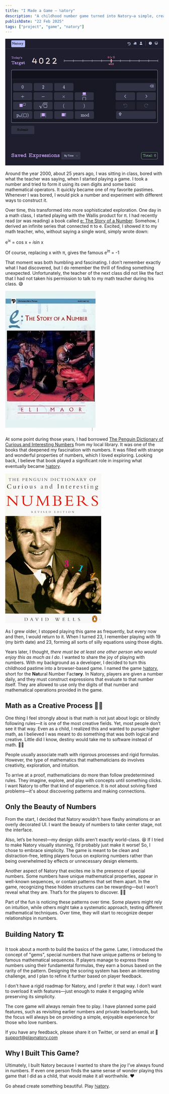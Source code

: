 ```yaml
---
title: "I Made a Game – ℕatory"
description: "A childhood number game turned into Natory—a simple, creative math game about discovering patterns. 🎲✨"
publishDate: "22 Feb 2025"
tags: ["project", "game", "natory"]
---
```


[![Natory Screenshot](./natory-screen.png)](https://playnatory.com)

Around the year 2000, about 25 years ago, I was sitting in class, bored with what the teacher was saying, when I started playing a game. I took a number and tried to form it using its own digits and some basic mathematical operators. It quickly became one of my favorite pastimes. Whenever I was bored, I would pick a number and experiment with different ways to construct it.

Over time, this transformed into more sophisticated exploration. One day in a math class, I started playing with the Wallis product for π. I had recently read (or was reading) a book called [e: The Story of a Number](https://www.amazon.com/Story-Number-Eli-Maor/dp/8173712123). Somehow, I derived an infinite series that connected π to e. Excited, I showed it to my math teacher, who, without saying a single word, simply wrote down:

e<sup>ix</sup> = cos x + *i*sin x

Of course, replacing x with π, gives the famous e<sup>iπ</sup> = -1

That moment was both humbling and fascinating. I don’t remember exactly what I had discovered, but I do remember the thrill of finding something unexpected. Unfortunately, the teacher of the next class did not like the fact that I had not taken his permission to talk to my math teacher during his class. 😅

![e: The Story of a Number Book Cover](./e-the-story-of-number-cover.jpg)

At some point during those years, I had borrowed [The Penguin Dictionary of Curious and Interesting Numbers](https://en.wikipedia.org/wiki/The_Penguin_Dictionary_of_Curious_and_Interesting_Numbers) from my local library. It was one of the books that deepened my fascination with numbers. It was filled with strange and wonderful properties of numbers, which I loved exploring. Looking back, I believe that book played a significant role in inspiring what eventually became [ℕatory](https://playnatory.com).

![Book Cover of "The Penguin Dictionary of Curious and Interesting Numbers"](./dictionary-of-numbers-cover.jpg)

As I grew older, I stopped playing this game as frequently, but every now and then, I would return to it. When I turned 23, I remember playing with 19 (my birth date) and 23, forming all sorts of silly equations using those digits.

Years later, I thought, _there must be at least one other person who would enjoy this as much as I do_. I wanted to share the joy of playing with numbers. With my background as a developer, I decided to turn this childhood pastime into a browser-based game. I named the game [ℕatory](https://playnatory.com), short for the **Nat**ural Number Fact**ory**. In Natory, players are given a number daily, and they must construct expressions that evaluate to that number itself. They are allowed to use only the digits of that number and mathematical operations provided in the game.

## Math as a Creative Process 🎨➕

One thing I feel strongly about is that math is not just about logic or blindly following rules—it is one of the most creative fields. Yet, most people don’t see it that way. Even as a child, I realized this and wanted to pursue higher math, as I believed I was meant to do something that was both logical and creative. Little did I know, destiny would take me to software instead of math. 🤷‍♂️

People usually associate math with rigorous processes and rigid formulas. However, the type of mathematics that mathematicians do involves creativity, exploration, and intuition.

To arrive at a proof, mathematicians do more than follow predetermined rules. They imagine, explore, and play with concepts until something clicks. I want Natory to offer that kind of experience. It is not about solving fixed problems—it's about discovering patterns and making connections.

## Only the Beauty of Numbers

From the start, I decided that Natory wouldn't have flashy animations or an overly decorated UI. I want the beauty of numbers to take center stage, not the interface.

Also, let’s be honest—my design skills aren't exactly world-class. 😆 If I tried to make Natory visually stunning, I’d probably just make it worse! So, I chose to embrace simplicity. The game is meant to be clean and distraction-free, letting players focus on exploring numbers rather than being overwhelmed by effects or unnecessary design elements.

Another aspect of Natory that excites me is the presence of special numbers. Some numbers have unique mathematical properties, appear in well-known sequences, or contain patterns that set them apart. In the game, recognizing these hidden structures can be rewarding—but I won’t reveal what they are. That’s for the players to discover. 🕵️‍♂️

Part of the fun is noticing these patterns over time. Some players might rely on intuition, while others might take a systematic approach, testing different mathematical techniques. Over time, they will start to recognize deeper relationships in numbers.

## Building Natory 🏗️

It took about a month to build the basics of the game. Later, I introduced the concept of "gems", special numbers that have unique patterns or belong to famous mathematical sequences. If players manage to express these numbers using their fundamental formulas, they earn a bonus based on the rarity of the pattern. Designing the scoring system has been an interesting challenge, and I plan to refine it further based on player feedback.

I don't have a rigid roadmap for Natory, and I prefer it that way. I don’t want to overload it with features—just enough to make it engaging while preserving its simplicity.

The core game will always remain free to play. I have planned some paid features, such as revisiting earlier numbers and private leaderboards, but the focus will always be on providing a simple, enjoyable experience for those who love numbers.

If you have any feedback, please share it on Twitter, or send an email at 📩 [support@playnatory.com](mailto:support@playnatory.com)

## Why I Built This Game?

Ultimately, I built Natory because I wanted to share the joy I’ve always found in numbers. If even one person finds the same sense of wonder playing this game that I did as a child, that would make it all worthwhile. ❤️

Go ahead create something beautiful. Play [ℕatory](https://playnatory.com).
